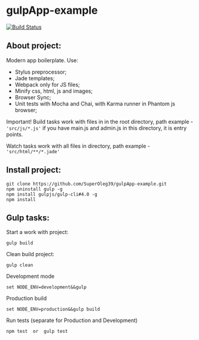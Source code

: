 # gulpApp-example

[![Build Status](https://travis-ci.org/SuperOleg39/gulpApp-example.svg?branch=master)](https://travis-ci.org/SuperOleg39/gulpApp-example)

## About project:
Modern app boilerplate.
Use:
- Stylus preprocessor;
- Jade templates;
- Webpack only for JS files;
- Minify css, html, js and images;
- Browser Sync;
- Unit tests with Mocha and Chai, with Karma runner in Phantom js browser;

Important!
Build tasks work with files in in the root directory, path example - ``` 'src/js/*.js' ``` if you have main.js and admin.js in this directory, it is entry points.

Watch tasks work with all files in directory, path example - ``` 'src/html/**/*.jade' ```

## Install project:
```
git clone https://github.com/SuperOleg39/gulpApp-example.git
npm uninstall gulp -g
npm install gulpjs/gulp-cli#4.0 -g
npm install
```

## Gulp tasks:

Start a work with project:
```
gulp build
```

Clean build project:
```
gulp clean
```

Development mode
```
set NODE_ENV=development&&gulp
```

Production build
```
set NODE_ENV=production&&gulp build
```

Run tests (separate for Production and Development)
```
npm test  or  gulp test
```
